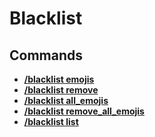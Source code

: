# Blacklist

## Commands

* ****[**/blacklist emojis**](../commands/blacklist-commands.md#blacklist-emojis)****
* ****[**/blacklist remove**](../commands/blacklist-commands.md#blacklist-remove)****
* ****[**/blacklist all\_emojis**](../commands/blacklist-commands.md#blacklist-all\_emojis)****
* ****[**/blacklist remove\_all\_emojis**](../commands/blacklist-commands.md#blacklist-remove\_all\_emojis)****
* ****[**/blacklist list**](../commands/blacklist-commands.md#blacklist-list)****
